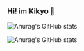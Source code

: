 ### Hi! im Kikyo 👋
![Anurag's GitHub stats](https://github-readme-stats.vercel.app/api?username=Kikyo-chan&show_icons=true&theme=radical)

![Anurag's GitHub stats](https://github-readme-stats.vercel.app/api?username=Kikyo-chan&show_icons=true&theme=transparent)

<!--
**Kikyo-chan/Kikyo-chan** is a ✨ _special_ ✨ repository because its `README.md` (this file) appears on your GitHub profile.

Here are some ideas to get you started:

- 🔭 I’m currently working on ...
- 🌱 I’m currently learning ...
- 👯 I’m looking to collaborate on ...
- 🤔 I’m looking for help with ...
- 💬 Ask me about ...
- 📫 How to reach me: ...
- 😄 Pronouns: ...
- ⚡ Fun fact: ...
-->

